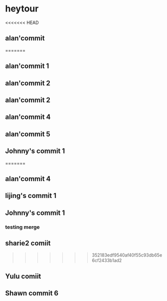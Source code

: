 # heytour

<<<<<<< HEAD
## alan'commit

=======
## alan'commit 1

## alan'commit 2

## alan'commit 2

## alan'commit 4

## alan'commit 5

## Johnny's commit 1

=======

## alan'commit 4

## lijing's commit 1

## Johnny's commit 1

### testing merge

## sharie2 comiit
>>>>>>> 352183edf9540af40f55c93db65e6cf2433b1ad2

## Yulu comiit

## Shawn commit 6
